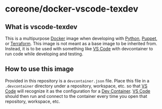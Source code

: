 # coreone/docker-vscode-texdev

## What is vscode-texdev

This is a multipurpose [Docker][1] image when developing with [Python][3], [Puppet][4], or [Terraform][5].  This image is not meant as a base image to be inherited from.  Instead, it is to be used with something like [VS Code][2] with devcontainer to run code while developing and testing.

## How to use this image

Provided in this repository is a `devcontainer.json` file.  Place this file in a `.devcontainer` directory under a repository, workspace, etc. so that [VS Code][2] will recognize it as the configuration for a [Dev Container](https://code.visualstudio.com/docs/remote/containers).  [VS Code][2] should then run and connect to the container every time you open that repository, workspace, etc.

[1]: https://www.docker.com/ "Docker"
[2]: https://code.visualstudio.com/ "VS Code"
[3]: https://www.python.org/ "Python"
[4]: https://puppet.com/ "Puppet"
[5]: https://www.terraform.io/ "Terraform"
